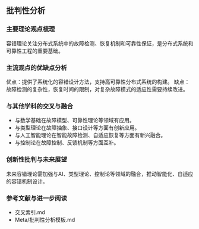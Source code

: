 ## 批判性分析

### 主要理论观点梳理
容错理论关注分布式系统中的故障检测、恢复机制和可靠性保证，是分布式系统和可靠性工程的重要基础。

### 主流观点的优缺点分析
优点：提供了系统化的容错设计方法，支持高可靠性分布式系统的构建。
缺点：故障检测的复杂性，恢复时间的限制，对复杂故障模式的适应性需要持续改进。

### 与其他学科的交叉与融合
- 与数学基础在故障模型、可靠性理论等领域有应用。
- 与类型理论在故障抽象、接口设计等方面有创新应用。
- 与人工智能理论在智能故障检测、自适应恢复等方面有新兴融合。
- 与控制论在故障控制、反馈机制等方面互补。

### 创新性批判与未来展望
未来容错理论需加强与AI、类型理论、控制论等领域的融合，推动智能化、自适应的容错机制设计。

### 参考文献与进一步阅读
- 交叉索引.md
- Meta/批判性分析模板.md 